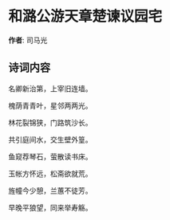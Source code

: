 # 和潞公游天章楚谏议园宅

**作者**: 司马光

## 诗词内容

名卿新治第，上宰旧连墙。

槐荫青青叶，星邻两两光。

林花裂锦狭，门路筑沙长。

共引庭间水，交生壁外篁。

鱼窥荐琴石，萤散读书床。

玉帐方怀远，松斋欲就荒。

旌幢今少憩，兰蕙不徒芳。

早晚平狼望，同来举寿觞。

